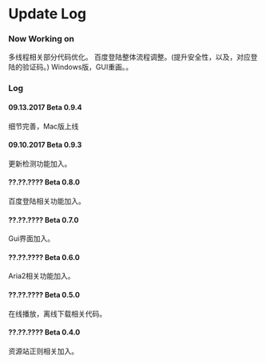 # Update Log

### Now Working on
多线程相关部分代码优化。
百度登陆整体流程调整。(提升安全性，以及，对应登陆的验证码。)
Windows版，GUI重画。。

### Log

#### 09.13.2017 Beta 0.9.4
细节完善，Mac版上线

#### 09.10.2017 Beta 0.9.3
更新检测功能加入。

#### ??.??.???? Beta 0.8.0
百度登陆相关功能加入。

#### ??.??.???? Beta 0.7.0
Gui界面加入。

#### ??.??.???? Beta 0.6.0
Aria2相关功能加入。

#### ??.??.???? Beta 0.5.0
在线播放，离线下载相关代码。

#### ??.??.???? Beta 0.4.0
资源站正则相关加入。